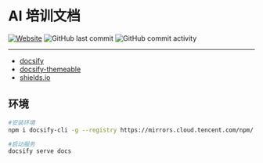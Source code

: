 # AI 培训文档

[![Website](https://img.shields.io/website?url=https%3A%2F%2Fai.caigk.com)](//ai.caigk.com)
![GitHub last commit](https://img.shields.io/github/last-commit/caigk/ai)
![GitHub commit activity](https://img.shields.io/github/commit-activity/m/caigk/ai)

-----

* [docsify](https://docsify.js.org)
* [docsify-themeable](https://jhildenbiddle.github.io/docsify-themeable/#/introduction)
* [shields.io](https://shields.io/)

## 环境

```sh
#安装环境
npm i docsify-cli -g --registry https://mirrors.cloud.tencent.com/npm/

#启动服务
docsify serve docs

```
